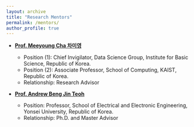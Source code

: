 ```yaml
---
layout: archive
title: "Research Mentors"
permalink: /mentors/
author_profile: true
---
```


+ [**Prof. Meeyoung Cha 차미영**](https://scholar.google.com/citations?user=iFlnVCoAAAAJ&hl=en)<br>
  + Position (1): Chief Invigilator, Data Science Group, Institute for Basic Science, Republic of Korea.<br>
  + Position (2): Associate Professor, School of Computing, KAIST, Republic of Korea.
  + Relationship: Research Advisor
  
+ [**Prof. Andrew Beng Jin Teoh**](https://scholar.google.com/citations?hl=en&user=ueRkvQMAAAAJ)<br>
  + Position: Professor, School of Electrical and Electronic Engineering, Yonsei University, Republic of Korea.<br>
  + Relationship: Ph.D. and Master Advisor
